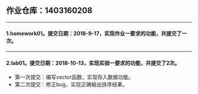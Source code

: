 ## 作业仓库：1403160208
___
#### 1.homework01。提交日期：2018-9-17，实现作业一要求的功能，共提交了一次。
___
#### 2.lab01。提交日期：2018-10-13，实现实验一要求的功能，共提交了2次。
 - 第一次提交：编写vector函数，实现存入数据功能。
 - 第二次提交：修正bug，实现正确输出排序结果。
